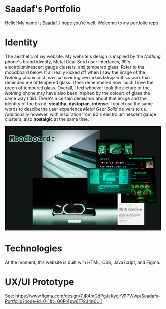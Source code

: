 # Saadaf's Portfolio

Hello! My name is Saadaf. I hope you're well. Welcome to my portfolio repo.
<br>
# Identity
The aesthetic of my website. My website's design is inspired by the _Nothing_ phone's brand identity, Metal Gear Solid user interfaces, 90's electroluminescent gauge clusters, and tempered glass. Refer to the moodboard below. It all really kicked off when I saw the image of the _Nothing_ phone, and how its hovering over a backdrop with colours that reminded me of tempered glass. I then remembered how much I love the green of tempered glass. Overall, I feel whoever took the picture of the _Nothing_ phone may have also been inspired by the colours of glass the same way I did. There's a certain demeanor about that image and the identity of the brand; **stealthy**, **dystopian**, **intense**. I could use the same words to descibe the user experience _Metal Gear Solid_ delivers to us. Additionally however, with inspiration from 90's electroluminescent gauge clusters, also **nostalgic** at the same time.

![Moodboard](./assets/moodboard.png)
<br>

# Technologies
At the moment, this website is built with HTML, CSS, JavaScript, and Figma.
<br>

# UX/UI Prototype
See: https://www.figma.com/design/7uR4mGdPgJeKycjrVPPWwp/Saadafs-Portfolio?node-id=0-1&t=G0PI4pw6F72J4p0L-1

